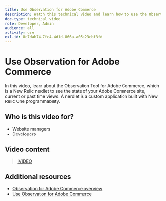 ```yaml
---
title: Use Observation for Adobe Commerce
description: Watch this technical video and learn how to use the Observation Tool for Adobe Commerce.
doc-type: technical video
role: Developer, Admin
audience: all
activity: use
exl-id: 8c7dab74-7fc4-4d1d-866a-a05a23cbf3fd
---
```

# Use Observation for Adobe Commerce

In this video, learn about the Observation Tool for Adobe Commerce, which is a New Relic nerdlet to see the state of your Adobe Commerce site, current or past time views. A nerdlet is a custom application built with New Relic One programmability.

## Who is this video for?

- Website managers
- Developers

## Video content

>[!VIDEO](https://video.tv.adobe.com/v/344444?quality=12&learn=on)

## Additional resources

- [Observation for Adobe Commerce overview](https://support.magento.com/hc/en-us/articles/4406549696781)
- [Use Observation for Adobe Commerce](https://support.magento.com/hc/en-us/articles/4402379845901-Use-Observation-for-Adobe-Commerce)

